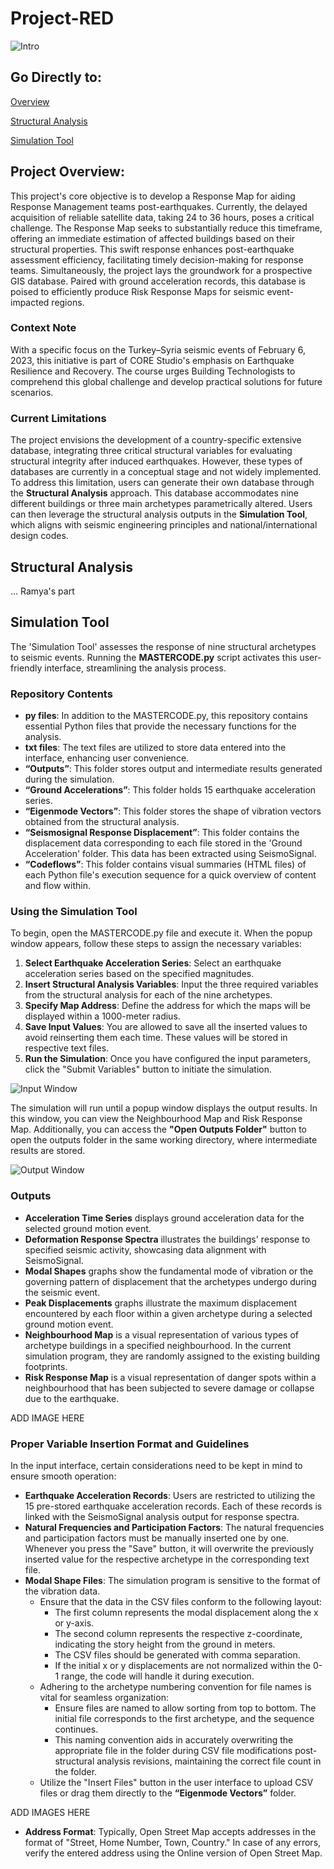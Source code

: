 # Project-RED
![Intro](https://github.com/smrksn/Project-RED/assets/144154829/5fe729b6-53fb-45ce-8a17-0acd60329a00)

## Go Directly to:
[Overview](https://github.com/smrksn/Project-RED/blob/main/README.md#project-overview)

[Structural Analysis](https://github.com/smrksn/Project-RED/blob/main/README.md#structural-analysis)

[Simulation Tool](https://github.com/smrksn/Project-RED/blob/main/README.md#simulation-tool)


## Project Overview:
This project's core objective is to develop a Response Map for aiding Response Management teams post-earthquakes. Currently, the delayed acquisition of reliable satellite data, taking 24 to 36 hours, poses a critical challenge. The Response Map seeks to substantially reduce this timeframe, offering an immediate estimation of affected buildings based on their structural properties. This swift response enhances post-earthquake assessment efficiency, facilitating timely decision-making for response teams. Simultaneously, the project lays the groundwork for a prospective GIS database. Paired with ground acceleration records, this database is poised to efficiently produce Risk Response Maps for seismic event-impacted regions.
### Context Note
With a specific focus on the Turkey–Syria seismic events of February 6, 2023, this initiative is part of CORE Studio's emphasis on Earthquake Resilience and Recovery. The course urges Building Technologists to comprehend this global challenge and develop practical solutions for future scenarios.
### Current Limitations
The project envisions the development of a country-specific extensive database, integrating three critical structural variables for evaluating structural integrity after induced earthquakes. However, these types of databases are currently in a conceptual stage and not widely implemented. To address this limitation, users can generate their own database through the **Structural Analysis** approach. This database accommodates nine different buildings or three main archetypes parametrically altered. Users can then leverage the structural analysis outputs in the **Simulation Tool**, which aligns with seismic engineering principles and national/international design codes.

## Structural Analysis
... Ramya's part

## Simulation Tool
The 'Simulation Tool' assesses the response of nine structural archetypes to seismic events. Running the **MASTERCODE.py** script activates this user-friendly interface, streamlining the analysis process.

### Repository Contents
- **py files**: In addition to the MASTERCODE.py, this repository contains essential Python files that provide the necessary functions for the analysis.
- **txt files**: The text files are utilized to store data entered into the interface, enhancing user convenience.
- **“Outputs”**: This folder stores output and intermediate results generated during the simulation.
- **“Ground Accelerations”**: This folder holds 15 earthquake acceleration series.
- **“Eigenmode Vectors”**: This folder stores the shape of vibration vectors obtained from the structural analysis.
- **“Seismosignal Response Displacement”**: This folder contains the displacement data corresponding to each file stored in the 'Ground Acceleration' folder. This data has been extracted using SeismoSignal.
- **“Codeflows”**: This folder contains visual summaries (HTML files) of each Python file's execution sequence for a quick overview of content and flow within.

### Using the Simulation Tool
To begin, open the MASTERCODE.py file and execute it. When the popup window appears, follow these steps to assign the necessary variables:
1.	**Select Earthquake Acceleration Series**: Select an earthquake acceleration series based on the specified magnitudes.
3.	**Insert Structural Analysis Variables**: Input the three required variables from the structural analysis for each of the nine archetypes.
3.	**Specify Map Address**: Define the address for which the maps will be displayed within a 1000-meter radius.
4.	**Save Input Values**: You are allowed to save all the inserted values to avoid reinserting them each time. These values will be stored in respective text files.
5.	**Run the Simulation**: Once you have configured the input parameters, click the "Submit Variables" button to initiate the simulation.
   
![Input Window](https://github.com/smrksn/Project-RED/assets/144154829/394dce26-0ee8-402a-a09d-ac9bc084434a)

The simulation will run until a popup window displays the output results. In this window, you can view the Neighbourhood Map and Risk Response Map. Additionally, you can access the **"Open Outputs Folder"** button to open the outputs folder in the same working directory, where intermediate results are stored.

![Output Window](https://github.com/smrksn/Project-RED/assets/144154829/ebd7bd35-ff84-4d1c-ad0b-479ea66e3dac)

### Outputs
- **Acceleration Time Series** displays ground acceleration data for the selected ground motion event.
- **Deformation Response Spectra** illustrates the buildings' response to specified seismic activity, showcasing data alignment with SeismoSignal.
- **Modal Shapes** graphs show the fundamental mode of vibration or the governing pattern of displacement that the archetypes undergo during the seismic event.
- **Peak Displacements** graphs illustrate the maximum displacement encountered by each floor within a given archetype during a selected ground motion event.
- **Neighbourhood Map** is a visual representation of various types of archetype buildings in a specified neighbourhood. In the current simulation program, they are randomly assigned to the existing building footprints.
- **Risk Response Map** is a visual representation of danger spots within a neighbourhood that has been subjected to severe damage or collapse due to the earthquake.

ADD IMAGE HERE

### Proper Variable Insertion Format and Guidelines
In the input interface, certain considerations need to be kept in mind to ensure smooth operation:

- **Earthquake Acceleration Records**: Users are restricted to utilizing the 15 pre-stored earthquake acceleration records. Each of these records is linked with the SeismoSignal analysis output for response spectra.
- **Natural Frequencies and Participation Factors**: The natural frequencies and participation factors must be manually inserted one by one. Whenever you press the "Save" button, it will overwrite the previously inserted value for the respective archetype in the corresponding text file.
- **Modal Shape Files**: The simulation program is sensitive to the format of the vibration data.
   - Ensure that the data in the CSV files conform to the following layout:
      - The first column represents the modal displacement along the x or y-axis.
      - The second column represents the respective z-coordinate, indicating the story height from the ground in meters.
      - The CSV files should be generated with comma separation.
      - If the initial x or y displacements are not normalized within the 0-1 range, the code will handle it during execution.
   - Adhering to the archetype numbering convention for file names is vital for seamless organization:
      - Ensure files are named to allow sorting from top to bottom. The initial file corresponds to the first archetype, and the sequence continues.
      - This naming convention aids in accurately overwriting the appropriate file in the folder during CSV file modifications post-structural analysis revisions, maintaining the correct file count in the folder.
   - Utilize the "Insert Files" button in the user interface to upload CSV files or drag them directly to the **“Eigenmode Vectors”** folder.

ADD IMAGES HERE

- **Address Format**: Typically, Open Street Map accepts addresses in the format of "Street, Home Number, Town, Country." In case of any errors, verify the entered address using the Online version of Open Street Map.


